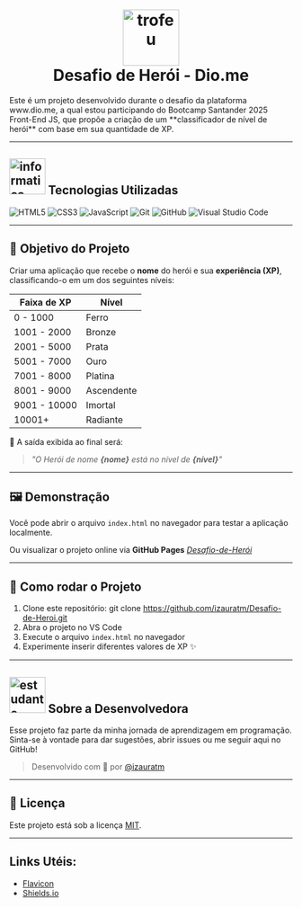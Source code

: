 <h1 align="center">
  <img src="https://github.com/user-attachments/assets/1ee2617b-fa0b-4d2f-8443-1b25c50ba3bb" alt="trofeu" width="100"/>
  <br>
  Desafio de Herói - Dio.me
</h1>
Este é um projeto desenvolvido durante o desafio da plataforma www.dio.me, a qual estou participando do Bootcamp Santander 2025 Front-End JS, que propõe a criação de um **classificador de nível de herói** com base em sua quantidade de XP.

---

## <img width="64" height="64" alt="informatica" src="https://github.com/user-attachments/assets/01f9d934-1999-4788-89b2-65b839833719" /> Tecnologias Utilizadas

![HTML5](https://img.shields.io/badge/HTML5-E34F26?style=for-the-badge&logo=html5&logoColor=white)
![CSS3](https://img.shields.io/badge/CSS3-1572B6?style=for-the-badge&logo=css3&logoColor=white)
![JavaScript](https://img.shields.io/badge/JavaScript-F7DF1E?style=for-the-badge&logo=javascript&logoColor=black)
![Git](https://img.shields.io/badge/Git-F05032?style=for-the-badge&logo=git&logoColor=white)
![GitHub](https://img.shields.io/badge/GitHub-181717?style=for-the-badge&logo=github&logoColor=white)
![Visual Studio Code](https://img.shields.io/badge/VSCode-007ACC?style=for-the-badge&logo=visual-studio-code&logoColor=white)


---

## 🎯 Objetivo do Projeto

Criar uma aplicação que recebe o **nome** do herói e sua **experiência (XP)**, classificando-o em um dos seguintes níveis:

| Faixa de XP        | Nível       |
|--------------------|-------------|
| 0 - 1000           | Ferro       |
| 1001 - 2000        | Bronze      |
| 2001 - 5000        | Prata       |
| 5001 - 7000        | Ouro        |
| 7001 - 8000        | Platina     |
| 8001 - 9000        | Ascendente  |
| 9001 - 10000       | Imortal     |
| 10001+             | Radiante    |

🔎 A saída exibida ao final será:

> *"O Herói de nome **{nome}** está no nível de **{nível}**"*

---

## 🖼️ Demonstração

Você pode abrir o arquivo `index.html` no navegador para testar a aplicação localmente.

Ou visualizar o projeto online via **GitHub Pages** *[Desafio-de-Herói](https://izauratm.github.io/Desafio-de-Heroi/)*

---

## 🚀 Como rodar o Projeto

1. Clone este repositório: git clone https://github.com/izauratm/Desafio-de-Heroi.git
2. Abra o projeto no VS Code
3. Execute o arquivo `index.html` no navegador
4. Experimente inserir diferentes valores de XP ✨

---

## <img width="64" height="64" alt="estudante" src="https://github.com/user-attachments/assets/659fa996-fa4c-4f83-8e0c-ac3e3fa4df90" />  Sobre a Desenvolvedora

Esse projeto faz parte da minha jornada de aprendizagem em programação. Sinta-se à vontade para dar sugestões, abrir issues ou me seguir aqui no GitHub!

> Desenvolvido com 💙 por [@izauratm](https://github.com/izauratm)

---

## 📌 Licença

Este projeto está sob a licença [MIT](LICENSE).

---
## Links Utéis:
- [Flavicon](https://www.flaticon.com/br/)
- [Shields.io](https://shields.io/)



